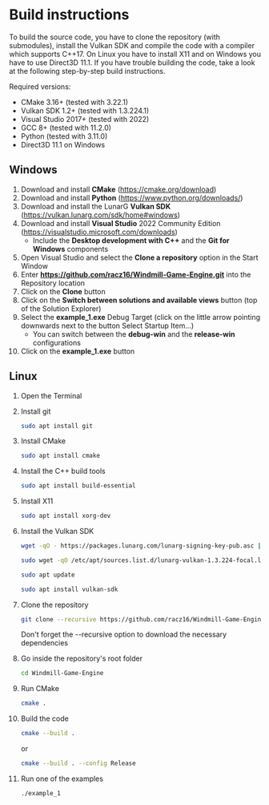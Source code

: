 # Build instructions

To build the source code, you have to clone the repository (with submodules), install the Vulkan SDK and compile the code with a compiler which supports C++17. On Linux you have to install X11 and on Windows you have to use Direct3D 11.1. If you have trouble building the code, take a look at the following step-by-step build instructions.

Required versions:

- CMake 3.16+ (tested with 3.22.1)
- Vulkan SDK 1.2+ (tested with 1.3.224.1)
- Visual Studio 2017+ (tested with 2022)
- GCC 8+ (tested with 11.2.0)
- Python (tested with 3.11.0)
- Direct3D 11.1 on Windows

## Windows

1. Download and install __CMake__ (<https://cmake.org/download>)
2. Download and install __Python__ (<https://www.python.org/downloads/>)
3. Download and install the LunarG __Vulkan SDK__ (<https://vulkan.lunarg.com/sdk/home#windows>)
4. Download and install __Visual Studio__ 2022 Community Edition (<https://visualstudio.microsoft.com/downloads>)
   - Include the __Desktop development with C++__ and the __Git for Windows__ components
5. Open Visual Studio and select the __Clone a repository__ option in the Start Window
6. Enter __<https://github.com/racz16/Windmill-Game-Engine.git>__ into the Repository location
7. Click on the __Clone__ button
8. Click on the __Switch between solutions and available views__ button (top of the Solution Explorer)
9. Select the __example_1.exe__ Debug Target (click on the little arrow pointing downwards next to the button Select Startup Item...)
    - You can switch between the __debug-win__ and the __release-win__ configurations
10. Click on the __example_1.exe__ button

## Linux

1. Open the Terminal
2. Install git

    ```bash
    sudo apt install git
    ```

3. Install CMake

    ```bash
    sudo apt install cmake
    ```

4. Install the C++ build tools

    ```bash
    sudo apt install build-essential
    ```

5. Install X11

    ```bash
    sudo apt install xorg-dev
    ```

6. Install the Vulkan SDK

    ```bash
    wget -qO - https://packages.lunarg.com/lunarg-signing-key-pub.asc | sudo apt-key add -
    ```

    ```bash
    sudo wget -qO /etc/apt/sources.list.d/lunarg-vulkan-1.3.224-focal.list https://packages.lunarg.com/vulkan/1.3.224/lunarg-vulkan-1.3.224-focal.list
    ```

    ```bash
    sudo apt update
    ```

    ```bash
    sudo apt install vulkan-sdk
    ```

7. Clone the repository

    ```bash
    git clone --recursive https://github.com/racz16/Windmill-Game-Engine.git
    ```

    Don't forget the --recursive option to download the necessary dependencies

8. Go inside the repository's root folder

    ```bash
    cd Windmill-Game-Engine
    ```

9. Run CMake

    ```bash
    cmake .
    ```

10. Build the code

    ```bash
    cmake --build .
    ```

    or

    ```bash
    cmake --build . --config Release
    ```

11. Run one of the examples

    ```bash
    ./example_1
    ```
